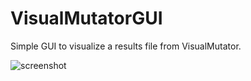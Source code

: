 # VisualMutatorGUI

Simple GUI to visualize a results file from VisualMutator.

![screenshot](https://i.imgur.com/fDOKvt5.png)
